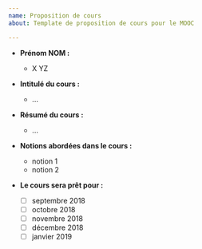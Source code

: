 ```yaml
---
name: Proposition de cours
about: Template de proposition de cours pour le MOOC

---
```


* **Prénom NOM :**
    - X YZ
* **Intitulé du cours :**
    - ...
* **Résumé du cours :**
    - ...
* **Notions abordées dans le cours :**
    - notion 1
    - notion 2

* **Le cours sera prêt pour :**
    - [ ] septembre 2018
    - [ ] octobre 2018
    - [ ] novembre 2018
    - [ ] décembre 2018
    - [ ] janvier 2019
